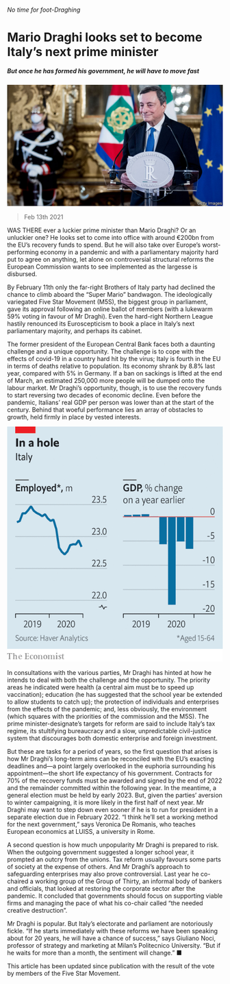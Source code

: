 ###### No time for foot-Draghing

# Mario Draghi looks set to become Italy’s next prime minister 

##### But once he has formed his government, he will have to move fast 

![image](images/20210213_eup502.jpg) 

> Feb 13th 2021 


WAS THERE ever a luckier prime minister than Mario Draghi? Or an unluckier one? He looks set to come into office with around €200bn from the EU’s recovery funds to spend. But he will also take over Europe’s worst-performing economy in a pandemic and with a parliamentary majority hard put to agree on anything, let alone on controversial structural reforms the European Commission wants to see implemented as the largesse is disbursed.


By February 11th only the far-right Brothers of Italy party had declined the chance to climb aboard the “Super Mario” bandwagon. The ideologically variegated Five Star Movement (M5S), the biggest group in parliament, gave its approval following an online ballot of members (with a lukewarm 59% voting in favour of Mr Draghi). Even the hard-right Northern League hastily renounced its Euroscepticism to book a place in Italy’s next parliamentary majority, and perhaps its cabinet.



The former president of the European Central Bank faces both a daunting challenge and a unique opportunity. The challenge is to cope with the effects of covid-19 in a country hard hit by the virus; Italy is fourth in the EU in terms of deaths relative to population. Its economy shrank by 8.8% last year, compared with 5% in Germany. If a ban on sackings is lifted at the end of March, an estimated 250,000 more people will be dumped onto the labour market. Mr Draghi’s opportunity, though, is to use the recovery funds to start reversing two decades of economic decline. Even before the pandemic, Italians’ real GDP per person was lower than at the start of the century. Behind that woeful performance lies an array of obstacles to growth, held firmly in place by vested interests.

![image](images/20210213_EUC685_0.png) 



In consultations with the various parties, Mr Draghi has hinted at how he intends to deal with both the challenge and the opportunity. The priority areas he indicated were health (a central aim must be to speed up vaccination); education (he has suggested that the school year be extended to allow students to catch up); the protection of individuals and enterprises from the effects of the pandemic; and, less obviously, the environment (which squares with the priorities of the commission and the M5S). The prime minister-designate’s targets for reform are said to include Italy’s tax regime, its stultifying bureaucracy and a slow, unpredictable civil-justice system that discourages both domestic enterprise and foreign investment.


But these are tasks for a period of years, so the first question that arises is how Mr Draghi’s long-term aims can be reconciled with the EU’s exacting deadlines and—a point largely overlooked in the euphoria surrounding his appointment—the short life expectancy of his government. Contracts for 70% of the recovery funds must be awarded and signed by the end of 2022 and the remainder committed within the following year. In the meantime, a general election must be held by early 2023. But, given the parties’ aversion to winter campaigning, it is more likely in the first half of next year. Mr Draghi may want to step down even sooner if he is to run for president in a separate election due in February 2022. “I think he’ll set a working method for the next government,” says Veronica De Romanis, who teaches European economics at LUISS, a university in Rome.


A second question is how much unpopularity Mr Draghi is prepared to risk. When the outgoing government suggested a longer school year, it prompted an outcry from the unions. Tax reform usually favours some parts of society at the expense of others. And Mr Draghi’s approach to safeguarding enterprises may also prove controversial. Last year he co-chaired a working group of the Group of Thirty, an informal body of bankers and officials, that looked at restoring the corporate sector after the pandemic. It concluded that governments should focus on supporting viable firms and managing the pace of what his co-chair called “the needed creative destruction”.


Mr Draghi is popular. But Italy’s electorate and parliament are notoriously fickle. “If he starts immediately with these reforms we have been speaking about for 20 years, he will have a chance of success,” says Giuliano Noci, professor of strategy and marketing at Milan’s Politecnico University. “But if he waits for more than a month, the sentiment will change.” ■


This article has been updated since publication with the result of the vote by members of the Five Star Movement.

